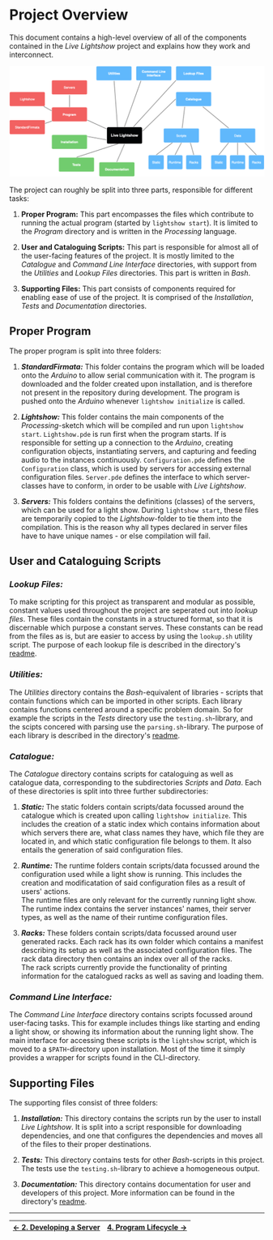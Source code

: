# Project Overview

This document contains a high-level overview of all of the components contained in the _Live Lightshow_ project and explains how they work and interconnect.

![Project Structure](../Assets/Project%20Structure.png)

The project can roughly be split into three parts, responsible for different tasks:

1. **Proper Program:**
This part encompasses the files which contribute to running the actual program (started by `lightshow start`). It is limited to the _Program_ directory and is written in the _Processing_ language.

2. **User and Cataloguing Scripts:**
This part is responsible for almost all of the user-facing features of the project. It is mostly limited to the _Catalogue_ and _Command Line Interface_ directories, with support from the _Utilities_ and _Lookup Files_ directories. This part is written in _Bash_.

3. **Supporting Files:**
This part consists of components required for enabling ease of use of the project. It is comprised of the _Installation_, _Tests_ and _Documentation_ directories.

## Proper Program

The proper program is split into three folders:

1. **_StandardFirmata:_**
This folder contains the program which will be loaded onto the _Arduino_ to allow serial communication with it. The program is downloaded and the folder created upon installation, and is therefore not present in the repository during development. The program is pushed onto the _Arduino_ whenever `lightshow initialize` is called.

2. **_Lightshow:_**
This folder contains the main components of the _Processing_-sketch which will be compiled and run upon `lightshow start`. `Lightshow.pde` is run first when the program starts. If is responsible for setting up a connection to the _Arduino_, creating configuration objects, instantiating servers, and capturing and feeding audio to the instances continuously. `Configuration.pde` defines the `Configuration` class, which is used by servers for accessing external configuration files. `Server.pde` defines the interface to which server-classes have to conform, in order to be usable with _Live Lightshow_.

3. **_Servers:_**
This folders contains the definitions (classes) of the servers, which can be used for a light show. During `lightshow start`, these files are temporarily copied to the _Lightshow_-folder to tie them into the compilation. This is the reason why all types declared in server files have to have unique names - or else compilation will fail.

## User and Cataloguing Scripts

### _Lookup Files:_

To make scripting for this project as transparent and modular as possible, constant values used throughout the project are seperated out into _lookup files_. These files contain the constants in a structured format, so that it is discernable which purpose a constant serves. These constants can be read from the files as is, but are easier to access by using the `lookup.sh` utility script. The purpose of each lookup file is described in the directory's [readme](../../Lookup%20Files/README.md).


### _Utilities:_

The _Utilities_ directory contains the _Bash_-equivalent of libraries - scripts that contain functions which can be imported in other scripts. Each library contains functions centered around a specific problem domain. So for example the scripts in the _Tests_ directory use the `testing.sh`-library, and the scipts concered with parsing use the `parsing.sh`-library. The purpose of each library is described in the directory's [readme](../../Utilities/README.md).

### _Catalogue:_

The _Catalogue_ directory contains scripts for cataloguing as well as catalogue data, corresponding to the subdirectories _Scripts_ and _Data_. Each of these directories is split into three further subdirectories:

1. **_Static:_**
The static folders contain scripts/data focussed around the catalogue which is created upon calling `lightshow initialize`. This includes the creation of a static index which contains information about which servers there are, what class names they have, which file they are located in, and which static configuration file belongs to them. It also entails the generation of said configuration files.

2. **_Runtime:_**
The runtime folders contain scripts/data focussed around the configuration used while a light show is running. This includes the creation and modificatation of said configuration files as a result of users' actions.  
The runtime files are only relevant for the currently running light show. The runtime index contains the server instances' names, their server types, as well as the name of their runtime configuration files.

3. **_Racks:_**
These folders contain scripts/data focussed around user generated racks. Each rack has its own folder which contains a manifest describing its setup as well as the associated configuration files. The rack data directory then contains an index over all of the racks.  
The rack scripts currently provide the functionality of printing information for the catalogued racks as well as saving and loading them.

### _Command Line Interface:_

The _Command Line Interface_ directory contains scripts focussed around user-facing tasks. This for example includes things like starting and ending a light show, or showing its information about the running light show.
The main interface for accessing these scripts is the `lightshow` script, which is moved to a `$PATH`-directory upon installation. Most of the time it simply provides a wrapper for scripts found in the CLI-directory.

## Supporting Files

The supporting files consist of three folders:

1. **_Installation:_**
This directory contains the scripts run by the user to install _Live Lightshow_. It is split into a script responsible for downloading dependencies, and one that configures the dependencies and moves all of the files to their proper destinations.

2. **_Tests:_**
This directory contains tests for other _Bash_-scripts in this project. The tests use the `testing.sh`-library to achieve a homogeneous output.

3. **_Documentation:_**
This directory contains documentation for user and developers of this project. More information can be found in the directory's [readme](../README.md).

---

| [← 2. Developing a Server](2.%20Developing%20a%20Server.md) | [4. Program Lifecycle →](4.%20Program%20Lifecycle.md) |
| - | - |
